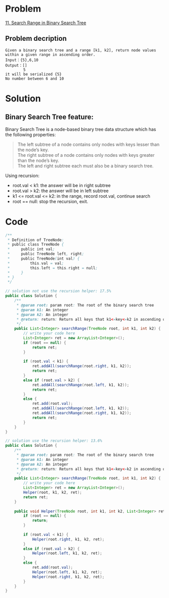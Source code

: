 # Problem
[11. Search Range in Binary Search Tree](https://www.lintcode.com/problem/search-range-in-binary-search-tree/)
## Problem decription
```
Given a binary search tree and a range [k1, k2], return node values within a given range in ascending order.
Input：{5},6,10
Output：[]
        5
it will be serialized {5}
No number between 6 and 10
```
# Solution
## Binary Search Tree feature:  

Binary Search Tree is a node-based binary tree data structure which has the following properties:

> The left subtree of a node contains only nodes with keys lesser than the node’s key.  
> The right subtree of a node contains only nodes with keys greater than the node’s key.  
> The left and right subtree each must also be a binary search tree.


Using recursion: 
- root.val < k1: the answer will be in right subtree
- root.val > k2: the answer will be in left subtree
- k1 <= root.val <= k2: in the range, record root.val, continue search
- root == null: stop the recursion, exit.

# Code
```java
/**
 * Definition of TreeNode:
 * public class TreeNode {
 *     public int val;
 *     public TreeNode left, right;
 *     public TreeNode(int val) {
 *         this.val = val;
 *         this.left = this.right = null;
 *     }
 * }
 */
```
``` java
// solution not use the recursion helper: 17.5%
public class Solution {
    /**
     * @param root: param root: The root of the binary search tree
     * @param k1: An integer
     * @param k2: An integer
     * @return: return: Return all keys that k1<=key<=k2 in ascending order
     */
    public List<Integer> searchRange(TreeNode root, int k1, int k2) {
        // write your code here
        List<Integer> ret = new ArrayList<Integer>();
        if (root == null) {
            return ret;
        }
        
        if (root.val < k1) {
            ret.addAll(searchRange(root.right, k1, k2));
            return ret;
        } 
        else if (root.val > k2) {
            ret.addAll(searchRange(root.left, k1, k2));
            return ret;
        }
        else {
            ret.add(root.val);
            ret.addAll(searchRange(root.left, k1, k2));
            ret.addAll(searchRange(root.right, k1, k2));
            return ret;
        }
    }
}
```
```java
// solution use the recursion helper: 13.6%
public class Solution {
    /**
     * @param root: param root: The root of the binary search tree
     * @param k1: An integer
     * @param k2: An integer
     * @return: return: Return all keys that k1<=key<=k2 in ascending order
     */
    public List<Integer> searchRange(TreeNode root, int k1, int k2) {
        // write your code here
        List<Integer> ret = new ArrayList<Integer>();
        Helper(root, k1, k2, ret);
        return ret;
    }
    
    public void Helper(TreeNode root, int k1, int k2, List<Integer> ret) {
        if (root == null) {
            return;
        }
        
        if (root.val < k1) {
            Helper(root.right, k1, k2, ret);
        }
        else if (root.val > k2) {
            Helper(root.left, k1, k2, ret);
        }
        else {
            ret.add(root.val);
            Helper(root.left, k1, k2, ret);
            Helper(root.right, k1, k2, ret);
        }
    }
}
```